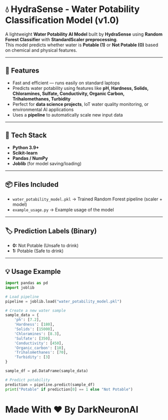 # 💧 HydraSense - Water Potability Classification Model (v1.0)

A lightweight **Water Potability AI Model** built by **HydraSense** using **Random Forest Classifier** with **StandardScaler preprocessing**.  
This model predicts whether water is **Potable (1)** or **Not Potable (0)** based on chemical and physical features.

---

## 🚀 Features
- Fast and efficient — runs easily on standard laptops  
- Predicts water potability using features like **pH, Hardness, Solids, Chloramines, Sulfate, Conductivity, Organic Carbon, Trihalomethanes, Turbidity**  
- Perfect for **data science projects**, IoT water quality monitoring, or environmental AI applications  
- Uses a **pipeline** to automatically scale new input data  

---

## 🧩 Tech Stack
- **Python 3.9+**  
- **Scikit-learn**  
- **Pandas / NumPy**  
- **Joblib** (for model saving/loading)  

---

## 📦 Files Included
- `water_potability_model.pkl` → Trained Random Forest pipeline (scaler + model)  
- `example_usage.py` → Example usage of the model

---

## 🏷️ Prediction Labels (Binary)
- **0:** Not Potable (Unsafe to drink)  
- **1:** Potable (Safe to drink)

---

## 💡 Usage Example
```python
import pandas as pd
import joblib

# Load pipeline
pipeline = joblib.load("water_potability_model.pkl")

# Create a new water sample
sample_data = {
    'ph': [7.2],
    'Hardness': [180],
    'Solids': [15000],
    'Chloramines': [8.3],
    'Sulfate': [350],
    'Conductivity': [450],
    'Organic_carbon': [10],
    'Trihalomethanes': [70],
    'Turbidity': [3]
}

sample_df = pd.DataFrame(sample_data)

# Predict potability
prediction = pipeline.predict(sample_df)
print("Potable" if prediction[0] == 1 else "Not Potable")
```

# Made With ❤️ By DarkNeuronAI
